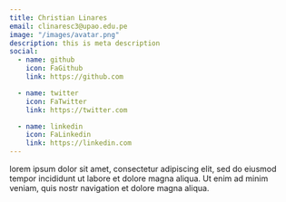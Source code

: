 ```yaml
---
title: Christian Linares
email: clinaresc3@upao.edu.pe
image: "/images/avatar.png"
description: this is meta description
social:
  - name: github
    icon: FaGithub
    link: https://github.com

  - name: twitter
    icon: FaTwitter
    link: https://twitter.com

  - name: linkedin
    icon: FaLinkedin
    link: https://linkedin.com
---
```


lorem ipsum dolor sit amet, consectetur adipiscing elit, sed do eiusmod tempor incididunt ut labore et dolore magna aliqua. Ut enim ad minim veniam, quis nostr navigation et dolore magna aliqua.
